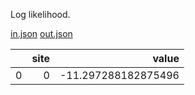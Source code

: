 Log likelihood.

[in.json](in.json)
[out.json](out.json)

|    |   site |               value |
|---:|-------:|--------------------:|
|  0 |      0 | -11.297288182875496 |
